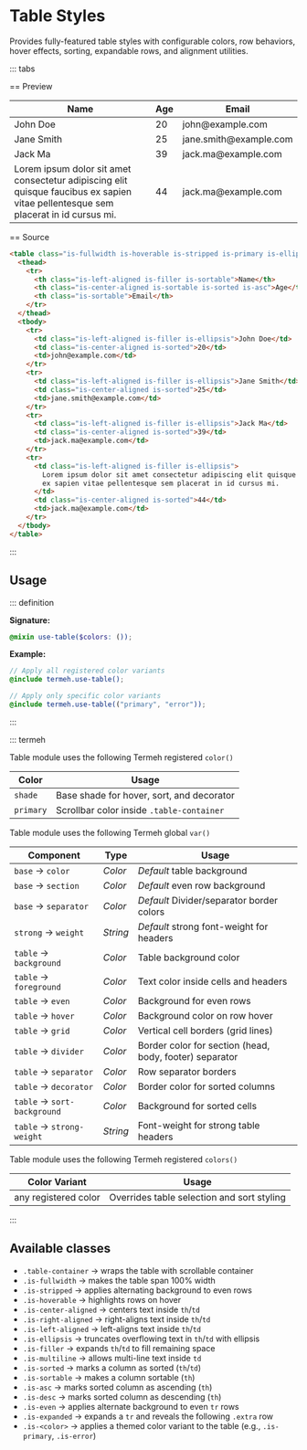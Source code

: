 # Table Styles

Provides fully-featured table styles with configurable colors, row behaviors, hover effects, sorting, expandable rows, and alignment utilities.

::: tabs

== Preview

<!-- markdownlint-disable MD033 -->
<Preview>
  <div class="demo">
    <table class="is-fullwidth is-hoverable is-stripped is-primary is-ellipsis">
      <thead>
        <tr>
          <th class="is-left-aligned is-filler is-sortable">Name</th>
          <th class="is-center-aligned is-sortable is-sorted is-asc">Age</th>
          <th class="is-sortable">Email</th>
        </tr>
      </thead>
      <tbody>
        <tr>
          <td class="is-left-aligned is-filler is-ellipsis">John Doe</td>
          <td class="is-center-aligned is-sorted">20</td>
          <td>john@example.com</td>
        </tr>
        <tr>
          <td class="is-left-aligned is-filler is-ellipsis">Jane Smith</td>
          <td class="is-center-aligned is-sorted">25</td>
          <td>jane.smith@example.com</td>
        </tr>
        <tr>
          <td class="is-left-aligned is-filler is-ellipsis">Jack Ma</td>
          <td class="is-center-aligned is-sorted">39</td>
          <td>jack.ma@example.com</td>
        </tr>
        <tr>
          <td class="is-left-aligned is-filler is-ellipsis">
            Lorem ipsum dolor sit amet consectetur adipiscing elit quisque faucibus
            ex sapien vitae pellentesque sem placerat in id cursus mi.
          </td>
          <td class="is-center-aligned is-sorted">44</td>
          <td>jack.ma@example.com</td>
        </tr>
      </tbody>
    </table>
  </div>
</Preview>
<!-- markdownlint-enable MD033 -->

== Source

```html
<table class="is-fullwidth is-hoverable is-stripped is-primary is-ellipsis">
  <thead>
    <tr>
      <th class="is-left-aligned is-filler is-sortable">Name</th>
      <th class="is-center-aligned is-sortable is-sorted is-asc">Age</th>
      <th class="is-sortable">Email</th>
    </tr>
  </thead>
  <tbody>
    <tr>
      <td class="is-left-aligned is-filler is-ellipsis">John Doe</td>
      <td class="is-center-aligned is-sorted">20</td>
      <td>john@example.com</td>
    </tr>
    <tr>
      <td class="is-left-aligned is-filler is-ellipsis">Jane Smith</td>
      <td class="is-center-aligned is-sorted">25</td>
      <td>jane.smith@example.com</td>
    </tr>
    <tr>
      <td class="is-left-aligned is-filler is-ellipsis">Jack Ma</td>
      <td class="is-center-aligned is-sorted">39</td>
      <td>jack.ma@example.com</td>
    </tr>
    <tr>
      <td class="is-left-aligned is-filler is-ellipsis">
        Lorem ipsum dolor sit amet consectetur adipiscing elit quisque faucibus
        ex sapien vitae pellentesque sem placerat in id cursus mi.
      </td>
      <td class="is-center-aligned is-sorted">44</td>
      <td>jack.ma@example.com</td>
    </tr>
  </tbody>
</table>
```

:::

## Usage

::: definition

**Signature:**

```scss
@mixin use-table($colors: ());
```

**Example:**

```scss
// Apply all registered color variants
@include termeh.use-table();

// Apply only specific color variants
@include termeh.use-table(("primary", "error"));
```

:::

::: termeh

Table module uses the following Termeh registered `color()`

| Color     | Usage                                     |
| --------- | ----------------------------------------- |
| `shade`   | Base shade for hover, sort, and decorator |
| `primary` | Scrollbar color inside `.table-container` |

Table module uses the following Termeh global `var()`

| Component                   | Type     | Usage                                                   |
| --------------------------- | -------- | ------------------------------------------------------- |
| `base` → `color`            | _Color_  | _Default_ table background                              |
| `base` → `section`          | _Color_  | _Default_ even row background                           |
| `base` → `separator`        | _Color_  | _Default_ Divider/separator border colors               |
| `strong` → `weight`         | _String_ | _Default_ strong font-weight for headers                |
| `table` → `background`      | _Color_  | Table background color                                  |
| `table` → `foreground`      | _Color_  | Text color inside cells and headers                     |
| `table` → `even`            | _Color_  | Background for even rows                                |
| `table` → `hover`           | _Color_  | Background color on row hover                           |
| `table` → `grid`            | _Color_  | Vertical cell borders (grid lines)                      |
| `table` → `divider`         | _Color_  | Border color for section (head, body, footer) separator |
| `table` → `separator`       | _Color_  | Row separator borders                                   |
| `table` → `decorator`       | _Color_  | Border color for sorted columns                         |
| `table` → `sort-background` | _Color_  | Background for sorted cells                             |
| `table` → `strong-weight`   | _String_ | Font-weight for strong table headers                    |

Table module uses the following Termeh registered `colors()`

| Color Variant        | Usage                                      |
| -------------------- | ------------------------------------------ |
| any registered color | Overrides table selection and sort styling |

:::

## Available classes

- `.table-container` → wraps the table with scrollable container
- `.is-fullwidth` → makes the table span 100% width
- `.is-stripped` → applies alternating background to even rows
- `.is-hoverable` → highlights rows on hover
- `.is-center-aligned` → centers text inside `th`/`td`
- `.is-right-aligned` → right-aligns text inside `th`/`td`
- `.is-left-aligned` → left-aligns text inside `th`/`td`
- `.is-ellipsis` → truncates overflowing text in `th`/`td` with ellipsis
- `.is-filler` → expands `th`/`td` to fill remaining space
- `.is-multiline` → allows multi-line text inside `td`
- `.is-sorted` → marks a column as sorted (`th`/`td`)
- `.is-sortable` → makes a column sortable (`th`)
- `.is-asc` → marks sorted column as ascending (`th`)
- `.is-desc` → marks sorted column as descending (`th`)
- `.is-even` → applies alternate background to even `tr` rows
- `.is-expanded` → expands a `tr` and reveals the following `.extra` row
- `.is-<color>` → applies a themed color variant to the table (e.g., `.is-primary`, `.is-error`)
